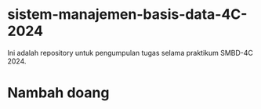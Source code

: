 # sistem-manajemen-basis-data-4C-2024
Ini adalah repository untuk pengumpulan tugas selama praktikum SMBD-4C 2024.
# Nambah doang

